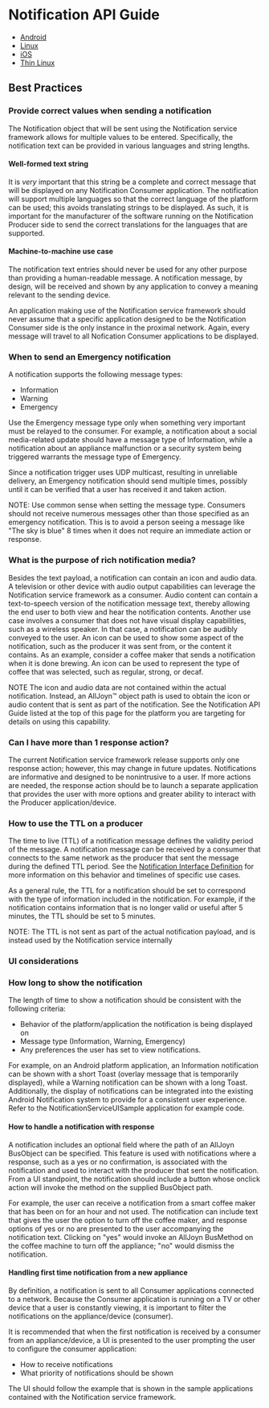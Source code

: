 # Notification API Guide

* [Android][notif-android]
* [Linux][notif-linux]
* [iOS][notif-ios]
* [Thin Linux][notif-thin-linux]


## Best Practices

### Provide correct values when sending a notification

The Notification object that will be sent using the Notification 
service framework allows for multiple values to be entered. 
Specifically, the notification text can be provided in various 
languages and string lengths.

#### Well-formed text string

It is *very* important that this string be a complete and 
correct message that will be displayed on any Notification 
Consumer application. The notification will support multiple 
languages so that the correct language of the platform can 
be used; this avoids translating strings to be displayed. 
As such, it is important for the manufacturer of the software 
running on the Notification Producer side to send the correct 
translations for the languages that are supported.

#### Machine-to-machine use case

The notification text entries should never be used for any 
other purpose than providing a human-readable message. 
A notification message, by design, will be received and 
shown by any application to convey a meaning relevant to the 
sending device.

An application making use of the Notification service framework 
should never assume that a specific application designed to be 
the Notification Consumer side is the only instance in the 
proximal network. Again, every message will travel to all 
Nofication Consumer applications to be displayed.

### When to send an Emergency notification

A notification supports the following message types:

* Information
* Warning
* Emergency

Use the Emergency message type only when something very important 
must be relayed to the consumer. For example, a notification 
about a social media-related update should have a message type 
of Information, while a notification about an appliance malfunction 
or a security system being triggered warrants the message type of Emergency.

Since a notification trigger uses UDP multicast, resulting in 
unreliable delivery, an Emergency notification should send 
multiple times, possibly until it can be verified that a user 
has received it and taken action.

NOTE: Use common sense when setting the message type. Consumers 
should not receive numerous messages other than those specified 
as an emergency notification. This is to avoid a person seeing 
a message like "The sky is blue" 8 times when it does not 
require an immediate action or response.

### What is the purpose of rich notification media?

Besides the text payload, a notification can contain an icon 
and audio data. A television or other device with audio output 
capabilities can leverage the Notification service framework 
as a consumer. Audio content can contain a text-to-speech 
version of the notification message text, thereby allowing 
the end user to both view and hear the notification contents. 
Another use case involves a consumer that does not have visual 
display capabilities, such as a wireless speaker. In that case, 
a notification can be audibly conveyed to the user. An icon 
can be used to show some aspect of the notification, such as 
the producer it was sent from, or the content it contains. 
As an example, consider a coffee maker that sends a notification 
when it is done brewing. An icon can be used to represent 
the type of coffee that was selected, such as regular, strong, or decaf.

NOTE The icon and audio data are not contained within the 
actual notification. Instead, an AllJoyn&trade; object path is used 
to obtain the icon or audio content that is sent as part of 
the notification. See the Notification API Guide listed at 
the top of this page for the platform you are targeting for 
details on using this capability.

### Can I have more than 1 response action?

The current Notification service framework release supports 
only one response action; however, this may change in future 
updates. Notifications are informative and designed to be 
nonintrusive to a user. If more actions are needed, the 
response action should be to launch a separate application 
that provides the user with more options and greater ability 
to interact with the Producer application/device.

### How to use the TTL on a producer

The time to live (TTL) of a notification message defines the 
validity period of the message. A notification message can 
be received by a consumer that connects to the same network 
as the producer that sent the message during the defined TTL 
period. See the [Notification Interface Definition][notification-interface-definition] 
for more information on this behavior and timelines of specific use cases.

As a general rule, the TTL for a notification should be set to correspond 
with the type of information included in the notification. For example, 
if the notification contains information that is no longer valid or 
useful after 5 minutes, the TTL should be set to 5 minutes.

NOTE: The TTL is not sent as part of the actual notification 
payload, and is instead used by the Notification service internally

### UI considerations

### How long to show the notification

The length of time to show a notification should be consistent 
with the following criteria:

* Behavior of the platform/application the notification is 
being displayed on
* Message type (Information, Warning, Emergency)
* Any preferences the user has set to view notifications.

For example, on an Android platform application, an Information 
notification can be shown with a short Toast (overlay message 
that is temporarily displayed), while a Warning notification 
can be shown with a long Toast. Additionally, the display of 
notifications can be integrated into the existing Android 
Notification system to provide for a consistent user experience. 
Refer to the NotificationServiceUISample application for example code.

#### How to handle a notification with response

A notification includes an optional field where the path of 
an AllJoyn BusObject can be specified. This feature is used 
with notifications where a response, such as a yes or no confirmation, 
is associated with the notification and used to interact with the 
producer that sent the notification. From a UI standpoint, the 
notification should include a button whose onclick action will 
invoke the method on the supplied BusObject path.

For example, the user can receive a notification from a smart 
coffee maker that has been on for an hour and not used. The 
notification can include text that gives the user the option 
to turn off the coffee maker, and response options of yes 
or no are presented to the user accompanying the notification 
text. Clicking on "yes" would invoke an AllJoyn BusMethod on 
the coffee machine to turn off the appliance; "no" would dismiss 
the notification.

#### Handling first time notification from a new appliance

By definition, a notification is sent to all Consumer applications 
connected to a network. Because the Consumer application is running 
on a TV or other device that a user is constantly viewing, it is 
important to filter the notifications on the appliance/device (consumer).

It is recommended that when the first notification is received 
by a consumer from an appliance/device, a UI is presented to 
the user prompting the user to configure the consumer application:

* How to receive notifications
* What priority of notifications should be shown
 
The UI should follow the example that is shown in the sample 
applications contained with the Notification service framework.



[notif-android]: /develop/api-guide/notification/android
[notif-linux]: /develop/api-guide/notification/linux
[notif-ios]: /develop/api-guide/notification/ios
[notif-thin-linux]: /develop/api-guide/notification/thin-linux
[notification-interface-definition]: /docs/learn/base-services/notification/interface